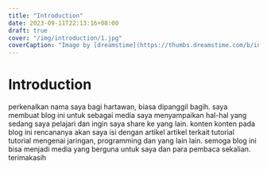 ```yaml
---
title: "Introduction"
date: 2023-09-11T22:13:16+08:00
draft: true
cover: "/img/introduction/1.jpg"
coverCaption: "Image by [dreamstime](https://thumbs.dreamstime.com/b/introduction-concept-word-cork-board-77226561.jpg)"
---
```


<!-- {{< image src="https://thumbs.dreamstime.com/b/introduction-concept-word-cork-board-77226561.jpg" alt="Hello Friend" position="center" style="border-radius: 8px;" >}} -->

# Introduction

perkenalkan nama saya bagi hartawan, biasa dipanggil bagih. saya membuat blog ini untuk sebagai media saya menyampaikan hal-hal yang sedang saya pelajari dan ingin saya share ke yang lain. konten konten pada blog ini rencananya akan saya isi dengan artikel artikel terkait tutorial tutorial mengenai jaringan, programming dan yang lain lain. semoga blog ini bisa menjadi media yang berguna untuk saya dan para pembaca sekalian. terimakasih
